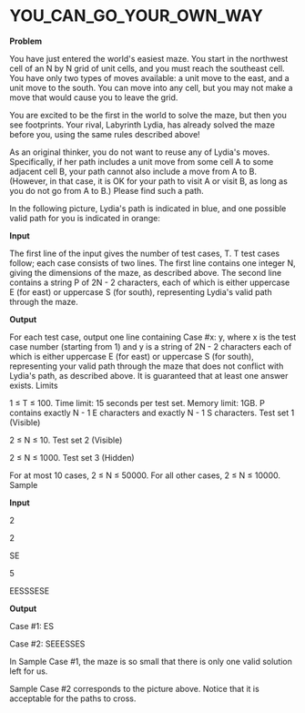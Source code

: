 # YOU_CAN_GO_YOUR_OWN_WAY

**Problem**

You have just entered the world's easiest maze. You start in the northwest cell of an N by N grid of unit cells, and you must reach the southeast cell. You have only two types of moves available: a unit move to the east, and a unit move to the south. You can move into any cell, but you may not make a move that would cause you to leave the grid.

You are excited to be the first in the world to solve the maze, but then you see footprints. Your rival, Labyrinth Lydia, has already solved the maze before you, using the same rules described above!

As an original thinker, you do not want to reuse any of Lydia's moves. Specifically, if her path includes a unit move from some cell A to some adjacent cell B, your path cannot also include a move from A to B. (However, in that case, it is OK for your path to visit A or visit B, as long as you do not go from A to B.) Please find such a path.

In the following picture, Lydia's path is indicated in blue, and one possible valid path for you is indicated in orange:


**Input**

The first line of the input gives the number of test cases, T. T test cases follow; each case consists of two lines. The first line contains one integer N, giving the dimensions of the maze, as described above. The second line contains a string P of 2N - 2 characters, each of which is either uppercase E (for east) or uppercase S (for south), representing Lydia's valid path through the maze.


**Output**

For each test case, output one line containing Case #x: y, where x is the test case number (starting from 1) and y is a string of 2N - 2 characters each of which is either uppercase E (for east) or uppercase S (for south), representing your valid path through the maze that does not conflict with Lydia's path, as described above. It is guaranteed that at least one answer exists.
Limits

1 ≤ T ≤ 100.
Time limit: 15 seconds per test set.
Memory limit: 1GB.
P contains exactly N - 1 E characters and exactly N - 1 S characters.
Test set 1 (Visible)

2 ≤ N ≤ 10.
Test set 2 (Visible)

2 ≤ N ≤ 1000.
Test set 3 (Hidden)

For at most 10 cases, 2 ≤ N ≤ 50000.
For all other cases, 2 ≤ N ≤ 10000.
Sample


**Input**
  	
2

2

SE

5

EESSSESE

  

	
**Output**

Case #1: ES

Case #2: SEEESSES

  

In Sample Case #1, the maze is so small that there is only one valid solution left for us.

Sample Case #2 corresponds to the picture above. Notice that it is acceptable for the paths to cross. 

